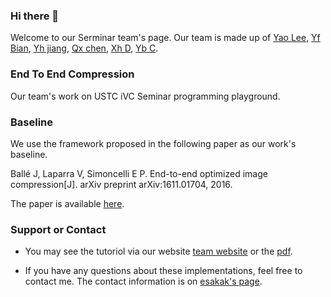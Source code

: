 ### Hi there 👋
Welcome to our Serminar team's page.
Our team is made up of [Yao Lee](https://github.com/mrliyao), [Yf Bian](https://github.com/esakak), [Yh jiang](https://github.com/bitaswood), [Qx chen](https://github.com/xxii111), [Xh D](https://github.com/SihonDing), [Yb C](https://github.com/YiboChen2020).

### End To End Compression

Our team's work on USTC iVC Seminar programming playground. 

### Baseline

We use the framework proposed in the following paper as our work's baseline.

Ballé J, Laparra V, Simoncelli E P. End-to-end optimized image compression[J]. arXiv preprint arXiv:1611.01704, 2016.

The paper is available [here](https://arxiv.org/pdf/1611.01704.pdf).

### Support or Contact

- You may see the tutoriol via our website [team website](https://ustc-ivcseminar-team2.github.io/pages/) or the [pdf](https://github.com/USTC-iVCSeminar-Team2/.github/blob/main/Tutorial.pdf).

- If you have any questions about these implementations, feel free to contact me. The contact information is on [esakak's page](https://esakak.world/PersonalPage).
